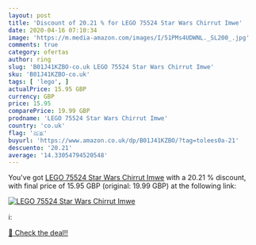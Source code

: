 ```yaml
---
layout: post
title: 'Discount of 20.21 % for LEGO 75524 Star Wars Chirrut Imwe'
date: 2020-04-16 07:10:34
image: 'https://m.media-amazon.com/images/I/51PMs4UDWNL._SL200_.jpg'
comments: true
category: ofertas
author: ring
slug: 'B01J41KZBO-co.uk LEGO 75524 Star Wars Chirrut Imwe'
sku: 'B01J41KZBO-co.uk'
tags: [ 'lego', ]
actualPrice: 15.95 GBP
currency: GBP
price: 15.95
comparePrice: 19.99 GBP
prodname: 'LEGO 75524 Star Wars Chirrut Imwe'
country: 'co.uk'
flag: '🇬🇧'
buyurl: 'https://www.amazon.co.uk/dp/B01J41KZBO/?tag=tolees0a-21'
descuento: '20.21'
average: '14.33054794520548'
---
```


You've got [LEGO 75524 Star Wars Chirrut Imwe](https://www.amazon.co.uk/dp/B01J41KZBO/?tag=tolees0a-21) with a  20.21 % discount, with final price of 15.95 GBP (original: 19.99 GBP) at the following link:

[![LEGO 75524 Star Wars Chirrut Imwe](https://m.media-amazon.com/images/I/51PMs4UDWNL._SL200_.jpg)](https://www.amazon.co.uk/dp/B01J41KZBO/?tag=tolees0a-21)

ℹ️:


[🛒 Check the deal!!](https://www.amazon.co.uk/dp/B01J41KZBO/?tag=tolees0a-21)
